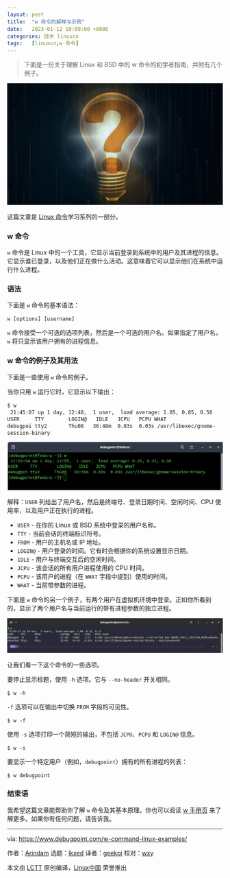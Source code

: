 ```yaml
---
layout: post
title:	"w 命令的解释与示例"
date:	2023-01-12 10:09:00 +0800 
categories:	技术 linuxcn 
tags:	[linuxcn,w 命令]
---
```




> 
> 下面是一份关于理解 Linux 和 BSD 中的 w 命令的初学者指南，并附有几个例子。
> 
> 
> 


![](/Asserts/Images/album/202301/12/100901f1rnn4zu2u12ligr.jpg)


这篇文章是 [Linux 命令](https://www.debugpoint.com/category/linux-commands)学习系列的一部分。


### w 命令


`w` 命令是 Linux 中的一个工具，它显示当前登录到系统中的用户及其进程的信息。它显示谁已登录，以及他们正在做什么活动。这意味着它可以显示他们在系统中运行什么进程。


### 语法


下面是 `w` 命令的基本语法：



```
w [options] [username]

```

`w` 命令接受一个可选的选项列表，然后是一个可选的用户名。如果指定了用户名，`w` 将只显示该用户拥有的进程信息。


### w 命令的例子及其用法


下面是一些使用 `w` 命令的例子。


当你只用 `w` 运行它时，它显示以下输出：



```
$ w
 21:45:07 up 1 day, 12:48,  1 user,  load average: 1.05, 0.85, 0.56
USER     TTY        LOGIN@   IDLE   JCPU   PCPU WHAT
debugpoi tty2       Thu08   36:48m  0.03s  0.03s /usr/libexec/gnome-session-binary

```

![Linux 中 w 命令的基本输出](/Asserts/Images/album/202301/12/100944jgqivrva8oqv34ut.jpg)


解释：`USER` 列给出了用户名，然后是终端号、登录日期时间、空闲时间、CPU 使用率，以及用户正在执行的进程。


* `USER` - 在你的 Linux 或 BSD 系统中登录的用户名称。
* `TTY` - 当前会话的终端标识符号。
* `FROM` - 用户的主机名或 IP 地址。
* `LOGIN@` - 用户登录的时间。它有时会根据你的系统设置显示日期。
* `IDLE` - 用户与终端交互后的空闲时间。
* `JCPU` - 该会话的所有用户进程使用的 CPU 时间。
* `PCPU` - 该用户的进程（在 `WHAT` 字段中提到）使用的时间。
* `WHAT` - 当前带参数的进程。


下面是 `w` 命令的另一个例子，有两个用户在虚拟机环境中登录。正如你所看到的，显示了两个用户名与当前运行的带有进程参数的独立进程。


![演示多用户环境的 w 命令输出](/Asserts/Images/album/202301/12/100954nqenqmadqhaqqq55.jpg)


让我们看一下这个命令的一些选项。


要停止显示标题，使用 `-h` 选项。它与 `--no-header` 开关相同。



```
$ w -h

```

`-f` 选项可以在输出中切换 `FROM` 字段的可见性。



```
$ w -f

```

使用 `-s` 选项打印一个简短的输出，不包括 `JCPU`、`PCPU` 和 `LOGIN@` 信息。



```
$ w -s

```

要显示一个特定用户（例如，`debugpoint`）拥有的所有进程的列表：



```
$ w debugpoint

```

### 结束语


我希望这篇文章能帮助你了解 `w` 命令及其基本原理。你也可以阅读 [w 手册页](https://linux.die.net/man/1/w) 来了解更多。如果你有任何问题，请告诉我。




---


via: <https://www.debugpoint.com/w-command-linux-examples/>


作者：[Arindam](https://www.debugpoint.com/author/admin1/) 选题：[lkxed](https://github.com/lkxed) 译者：[geekpi](https://github.com/geekpi) 校对：[wxy](https://github.com/wxy)


本文由 [LCTT](https://github.com/LCTT/TranslateProject) 原创编译，[Linux中国](https://linux.cn/) 荣誉推出
